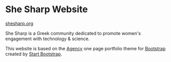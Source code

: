# She Sharp Website

[shesharp.org](http://shesharp.org/)

She Sharp is a Greek community dedicated to promote women's engagement with technology & science.

This website is based on the [Agency](http://startbootstrap.com/template-overviews/agency/) one page portfolio theme for [Bootstrap](http://getbootstrap.com/) created by [Start Bootstrap](http://startbootstrap.com/).
